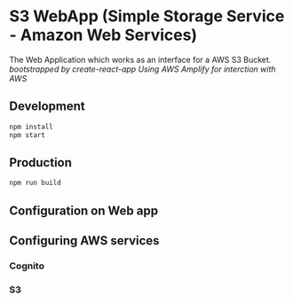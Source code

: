 # S3 WebApp (Simple Storage Service - Amazon Web Services)

The Web Application which works as an interface for a AWS S3 Bucket.
_bootstrapped by create-react-app_
_Using AWS Amplify for interction with AWS_

## Development

```bash
npm install
npm start
```

## Production

```bash
npm run build
```

## Configuration on Web app

## Configuring AWS services

### Cognito

### S3
